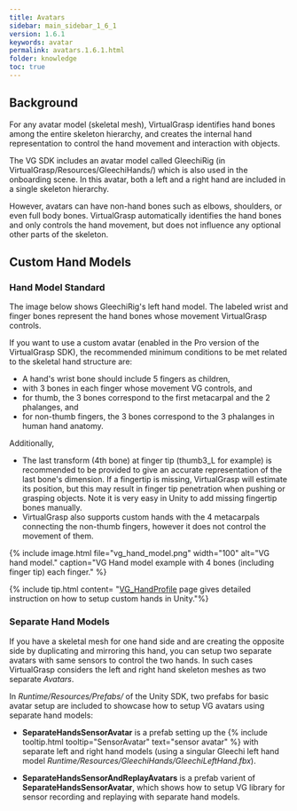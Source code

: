 ```yaml
---
title: Avatars
sidebar: main_sidebar_1_6_1
version: 1.6.1
keywords: avatar
permalink: avatars.1.6.1.html
folder: knowledge
toc: true
---
```

## Background

For any avatar model (skeletal mesh), VirtualGrasp identifies hand bones among the entire skeleton hierarchy, and creates the internal hand representation to control the hand movement and interaction with objects. 

The VG SDK includes an avatar model called GleechiRig (in VirtualGrasp/Resources/GleechiHands/) which is also used in the onboarding scene. In this avatar, both a left and a right hand are included in a single skeleton hierarchy.

However, avatars can have non-hand bones such as elbows, shoulders, or even full body bones. VirtualGrasp automatically identifies the hand bones and only controls the hand movement, but does not influence any optional other parts of the skeleton.

## Custom Hand Models 

### Hand Model Standard

The image below shows GleechiRig's left hand model. The labeled wrist and finger bones represent the hand bones whose movement VirtualGrasp controls. 

If you want to use a custom avatar (enabled in the Pro version of the VirtualGrasp SDK), the recommended minimum conditions to be met related to the skeletal hand structure are:
* A hand's wrist bone should include 5 fingers as children,
* with 3 bones in each finger whose movement VG controls, and
* for thumb, the 3 bones correspond to the first metacarpal and the 2 phalanges, and
* for non-thumb fingers, the 3 bones correspond to the 3 phalanges in human hand anatomy. 

Additionally, 

* The last transform (4th bone) at finger tip (thumb3_L for example) is recommended to be provided to give an accurate representation of the last bone's dimension. If a fingertip is missing, VirtualGrasp will estimate its position, but this may result in finger tip penetration when pushing or grasping objects. Note it is very easy in Unity to add missing fingertip bones manually.
* VirtualGrasp also supports custom hands with the 4 metacarpals connecting the non-thumb fingers, however it does not control the movement of them. 

{% include image.html file="vg_hand_model.png" width="100" alt="VG hand model." caption="VG Hand model example with 4 bones (including finger tip) each finger." %}

{% include tip.html content= "[VG_HandProfile](unity_component_vghandprofile.1.6.1.html) page gives detailed instruction on how to setup custom hands in Unity."%} 

### Separate Hand Models

If you have a skeletal mesh for one hand side and are creating the opposite side by duplicating and mirroring this hand, you can setup two separate avatars with same sensors to control the two hands. In such cases VirtualGrasp considers the left and right hand skeleton meshes as two separate _Avatars_.

In _Runtime/Resources/Prefabs/_ of the Unity SDK, two prefabs for basic avatar setup are included to showcase how to setup VG avatars using separate hand models:
* **SeparateHandsSensorAvatar** is a prefab setting up the {% include tooltip.html tooltip="SensorAvatar" text="sensor avatar" %} with separate left and right hand models (using a singular Gleechi left hand model _Runtime/Resources/GleechiHands/GleechiLeftHand.fbx_).  

* **SeparateHandsSensorAndReplayAvatars** is a prefab varient of **SeparateHandsSensorAvatar**, which shows how to setup VG library for sensor recording and replaying with separate hand models. 

<!--The image below shows an example of how to set it up in Unity, but it applies to any VG integrated game engine.

{% include image.html file="unity/unity_vg_avatar_sensor_separate_hands_setup.png" width="100" alt="Unity Avatar Sensor setup for two separate hand models." caption="Unity Avatar Sensor setup for two separate hand models." %} -->


